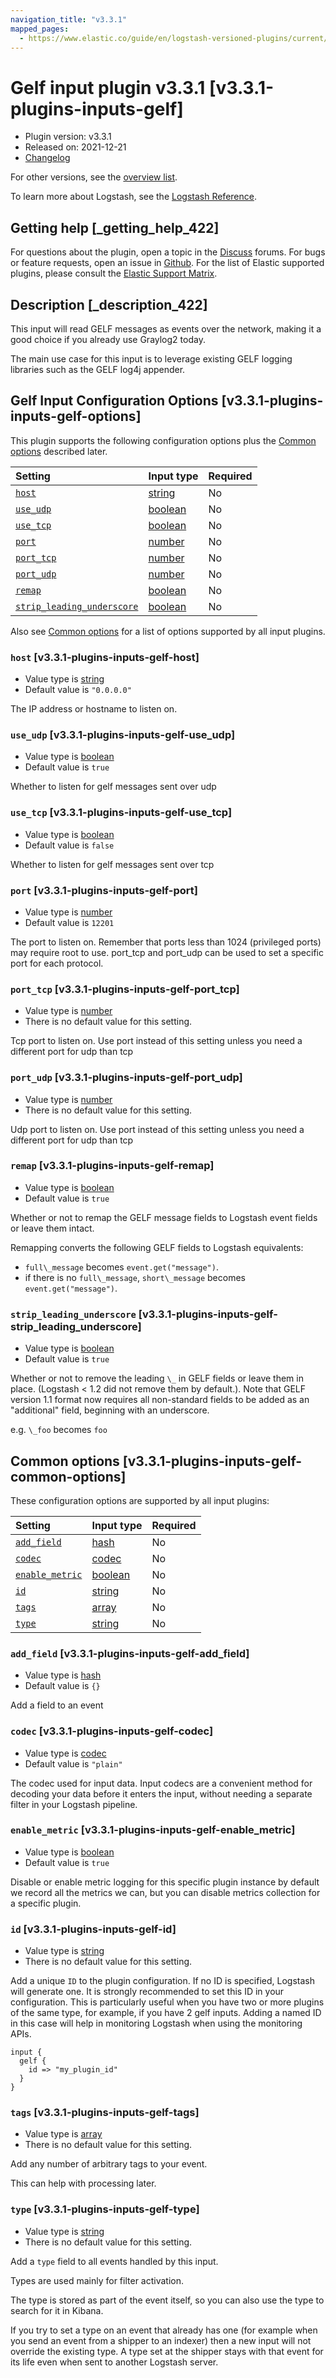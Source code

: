 ```yaml
---
navigation_title: "v3.3.1"
mapped_pages:
  - https://www.elastic.co/guide/en/logstash-versioned-plugins/current/v3.3.1-plugins-inputs-gelf.html
---
```


# Gelf input plugin v3.3.1 [v3.3.1-plugins-inputs-gelf]

* Plugin version: v3.3.1
* Released on: 2021-12-21
* [Changelog](https://github.com/logstash-plugins/logstash-input-gelf/blob/v3.3.1/CHANGELOG.md)

For other versions, see the [overview list](input-gelf-index.md).

To learn more about Logstash, see the [Logstash Reference](https://www.elastic.co/guide/en/logstash/current/index.html).

## Getting help [_getting_help_422]

For questions about the plugin, open a topic in the [Discuss](http://discuss.elastic.co) forums. For bugs or feature requests, open an issue in [Github](https://github.com/logstash-plugins/logstash-input-gelf). For the list of Elastic supported plugins, please consult the [Elastic Support Matrix](https://www.elastic.co/support/matrix#matrix_logstash_plugins).

## Description [_description_422]

This input will read GELF messages as events over the network, making it a good choice if you already use Graylog2 today.

The main use case for this input is to leverage existing GELF logging libraries such as the GELF log4j appender.

## Gelf Input Configuration Options [v3.3.1-plugins-inputs-gelf-options]

This plugin supports the following configuration options plus the [Common options](v3-3-1-plugins-inputs-gelf.md#v3.3.1-plugins-inputs-gelf-common-options) described later.

| Setting | Input type | Required |
| :- | :- | :- |
| [`host`](v3-3-1-plugins-inputs-gelf.md#v3.3.1-plugins-inputs-gelf-host) | [string](/lsr/value-types.md#string) | No |
| [`use_udp`](v3-3-1-plugins-inputs-gelf.md#v3.3.1-plugins-inputs-gelf-use_udp) | [boolean](/lsr/value-types.md#boolean) | No |
| [`use_tcp`](v3-3-1-plugins-inputs-gelf.md#v3.3.1-plugins-inputs-gelf-use_tcp) | [boolean](/lsr/value-types.md#boolean) | No |
| [`port`](v3-3-1-plugins-inputs-gelf.md#v3.3.1-plugins-inputs-gelf-port) | [number](/lsr/value-types.md#number) | No |
| [`port_tcp`](v3-3-1-plugins-inputs-gelf.md#v3.3.1-plugins-inputs-gelf-port_tcp) | [number](/lsr/value-types.md#number) | No |
| [`port_udp`](v3-3-1-plugins-inputs-gelf.md#v3.3.1-plugins-inputs-gelf-port_udp) | [number](/lsr/value-types.md#number) | No |
| [`remap`](v3-3-1-plugins-inputs-gelf.md#v3.3.1-plugins-inputs-gelf-remap) | [boolean](/lsr/value-types.md#boolean) | No |
| [`strip_leading_underscore`](v3-3-1-plugins-inputs-gelf.md#v3.3.1-plugins-inputs-gelf-strip_leading_underscore) | [boolean](/lsr/value-types.md#boolean) | No |

Also see [Common options](v3-3-1-plugins-inputs-gelf.md#v3.3.1-plugins-inputs-gelf-common-options) for a list of options supported by all input plugins.

### `host` [v3.3.1-plugins-inputs-gelf-host]

* Value type is [string](/lsr/value-types.md#string)
* Default value is `"0.0.0.0"`

The IP address or hostname to listen on.

### `use_udp` [v3.3.1-plugins-inputs-gelf-use_udp]

* Value type is [boolean](/lsr/value-types.md#boolean)
* Default value is `true`

Whether to listen for gelf messages sent over udp

### `use_tcp` [v3.3.1-plugins-inputs-gelf-use_tcp]

* Value type is [boolean](/lsr/value-types.md#boolean)
* Default value is `false`

Whether to listen for gelf messages sent over tcp

### `port` [v3.3.1-plugins-inputs-gelf-port]

* Value type is [number](/lsr/value-types.md#number)
* Default value is `12201`

The port to listen on. Remember that ports less than 1024 (privileged ports) may require root to use. port\_tcp and port\_udp can be used to set a specific port for each protocol.

### `port_tcp` [v3.3.1-plugins-inputs-gelf-port_tcp]

* Value type is [number](/lsr/value-types.md#number)
* There is no default value for this setting.

Tcp port to listen on. Use port instead of this setting unless you need a different port for udp than tcp

### `port_udp` [v3.3.1-plugins-inputs-gelf-port_udp]

* Value type is [number](/lsr/value-types.md#number)
* There is no default value for this setting.

Udp port to listen on. Use port instead of this setting unless you need a different port for udp than tcp

### `remap` [v3.3.1-plugins-inputs-gelf-remap]

* Value type is [boolean](/lsr/value-types.md#boolean)
* Default value is `true`

Whether or not to remap the GELF message fields to Logstash event fields or leave them intact.

Remapping converts the following GELF fields to Logstash equivalents:

* `full\_message` becomes `event.get("message")`.
* if there is no `full\_message`, `short\_message` becomes `event.get("message")`.

### `strip_leading_underscore` [v3.3.1-plugins-inputs-gelf-strip_leading_underscore]

* Value type is [boolean](/lsr/value-types.md#boolean)
* Default value is `true`

Whether or not to remove the leading `\_` in GELF fields or leave them in place. (Logstash < 1.2 did not remove them by default.). Note that GELF version 1.1 format now requires all non-standard fields to be added as an "additional" field, beginning with an underscore.

e.g. `\_foo` becomes `foo`

## Common options [v3.3.1-plugins-inputs-gelf-common-options]

These configuration options are supported by all input plugins:

| Setting | Input type | Required |
| :- | :- | :- |
| [`add_field`](v3-3-1-plugins-inputs-gelf.md#v3.3.1-plugins-inputs-gelf-add_field) | [hash](/lsr/value-types.md#hash) | No |
| [`codec`](v3-3-1-plugins-inputs-gelf.md#v3.3.1-plugins-inputs-gelf-codec) | [codec](/lsr/value-types.md#codec) | No |
| [`enable_metric`](v3-3-1-plugins-inputs-gelf.md#v3.3.1-plugins-inputs-gelf-enable_metric) | [boolean](/lsr/value-types.md#boolean) | No |
| [`id`](v3-3-1-plugins-inputs-gelf.md#v3.3.1-plugins-inputs-gelf-id) | [string](/lsr/value-types.md#string) | No |
| [`tags`](v3-3-1-plugins-inputs-gelf.md#v3.3.1-plugins-inputs-gelf-tags) | [array](/lsr/value-types.md#array) | No |
| [`type`](v3-3-1-plugins-inputs-gelf.md#v3.3.1-plugins-inputs-gelf-type) | [string](/lsr/value-types.md#string) | No |

### `add_field` [v3.3.1-plugins-inputs-gelf-add_field]

* Value type is [hash](/lsr/value-types.md#hash)
* Default value is `{}`

Add a field to an event

### `codec` [v3.3.1-plugins-inputs-gelf-codec]

* Value type is [codec](/lsr/value-types.md#codec)
* Default value is `"plain"`

The codec used for input data. Input codecs are a convenient method for decoding your data before it enters the input, without needing a separate filter in your Logstash pipeline.

### `enable_metric` [v3.3.1-plugins-inputs-gelf-enable_metric]

* Value type is [boolean](/lsr/value-types.md#boolean)
* Default value is `true`

Disable or enable metric logging for this specific plugin instance by default we record all the metrics we can, but you can disable metrics collection for a specific plugin.

### `id` [v3.3.1-plugins-inputs-gelf-id]

* Value type is [string](/lsr/value-types.md#string)
* There is no default value for this setting.

Add a unique `ID` to the plugin configuration. If no ID is specified, Logstash will generate one. It is strongly recommended to set this ID in your configuration. This is particularly useful when you have two or more plugins of the same type, for example, if you have 2 gelf inputs. Adding a named ID in this case will help in monitoring Logstash when using the monitoring APIs.

```
input {
  gelf {
    id => "my_plugin_id"
  }
}
```

### `tags` [v3.3.1-plugins-inputs-gelf-tags]

* Value type is [array](/lsr/value-types.md#array)
* There is no default value for this setting.

Add any number of arbitrary tags to your event.

This can help with processing later.

### `type` [v3.3.1-plugins-inputs-gelf-type]

* Value type is [string](/lsr/value-types.md#string)
* There is no default value for this setting.

Add a `type` field to all events handled by this input.

Types are used mainly for filter activation.

The type is stored as part of the event itself, so you can also use the type to search for it in Kibana.

If you try to set a type on an event that already has one (for example when you send an event from a shipper to an indexer) then a new input will not override the existing type. A type set at the shipper stays with that event for its life even when sent to another Logstash server.

